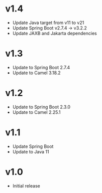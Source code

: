 v1.4
====

 * Update Java target from v11 to v21
 * Update Spring Boot v2.7.4 -> v3.2.2
 * Update JAXB and Jakarta dependencies

v1.3
====

 * Update to Spring Boot 2.7.4
 * Update to Camel 3.18.2

v1.2
====

 * Update to Spring Boot 2.3.0
 * Update to Camel 2.25.1

v1.1
====

 * Update Spring Boot
 * Update to Java 11

v1.0
====

 * Initial release
